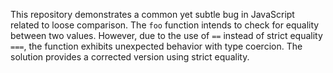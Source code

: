 This repository demonstrates a common yet subtle bug in JavaScript related to loose comparison. The `foo` function intends to check for equality between two values. However, due to the use of `==` instead of strict equality `===`, the function exhibits unexpected behavior with type coercion.  The solution provides a corrected version using strict equality.
